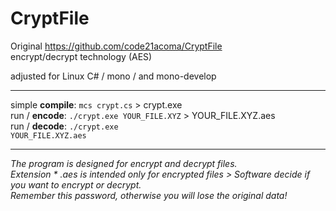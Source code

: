# CryptFile

Original https://github.com/code21acoma/CryptFile<br />
encrypt/decrypt technology (AES)<br />

adjusted for Linux C# / mono / and mono-develop<br />
<hr />

simple <b>compile</b>: <code>mcs crypt.cs</code> > crypt.exe<br />
run / <b>encode</b>: <code>./crypt.exe YOUR_FILE.XYZ</code> > YOUR_FILE.XYZ.aes<br />
run / <b>decode</b>: <code>./crypt.exe YOUR_FILE.XYZ.aes</code><br />
<hr />
<i>
The program is designed for encrypt and decrypt files.<br />
Extension * .aes  is intended only for encrypted files > Software decide if you want to encrypt or decrypt.<br />
Remember this password, otherwise you will lose the original data!<br />
</i>
<br />
